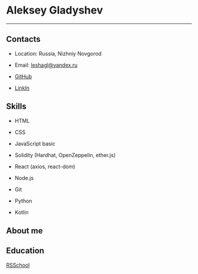 # Aleksey Gladyshev

***

## Contacts

* Location: Russia, Nizhniy Novgorod

* Email: leshagl@yandex.ru

* [GitHub](https://github.com/Exelery)

* [LinkIn](https://www.linkedin.com/in/aleksey-gladyshev-0b246b246/)

## Skills

* HTML

* CSS

* JavaScript basic

* Solidity (Hardhat, OpenZeppelin, ether.js)

* React (axios, react-dom)

* Node.js

* Git

* Python

* Kotlin

## About me



## Education

[RSSchool](https://rs.school/)

